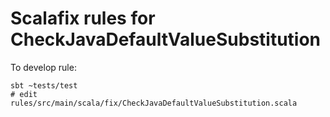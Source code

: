 # Scalafix rules for CheckJavaDefaultValueSubstitution

To develop rule:
```
sbt ~tests/test
# edit rules/src/main/scala/fix/CheckJavaDefaultValueSubstitution.scala
```
